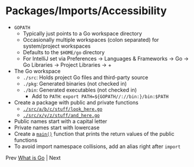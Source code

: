 # Packages/Imports/Accessibility

- `GOPATH`
    - Typically just points to a Go workspace directory
    - Occasionally multiple workspaces (colon separated) for system/project workspaces
    - Defaults to the `$HOME/go` directory
    - For IntelliJ set via Preferences -> Languages & Frameworks -> Go -> Go Libraries -> Project Libraries -> +
- The Go workspace
    - `./src`: Holds project Go files and third-party source
    - `./pkg`: Generated binaries (not checked in)
    - `./bin`: Generated executables (not checked in)
        - Add to `PATH`: `export PATH=${GOPATH//://bin:}/bin:$PATH`
- Create a package with public and private functions
    - [`./src/a/b/c/stuff/look_here.go`](./src/a/b/c/stuff/look_here.go)
    - [`./src/x/y/z/stuff/and_here.go`](./src/x/y/z/stuff/and_here.go)
- Public names start with a capital letter
- Private names start with lowercase
- Create a [`main()`](./src/there/main.go) function that prints the return values of the public functions
- To avoid import namespace collisions, add an alias right after `import`

Prev [What is Go](../what-is-go/README.md) | Next 
